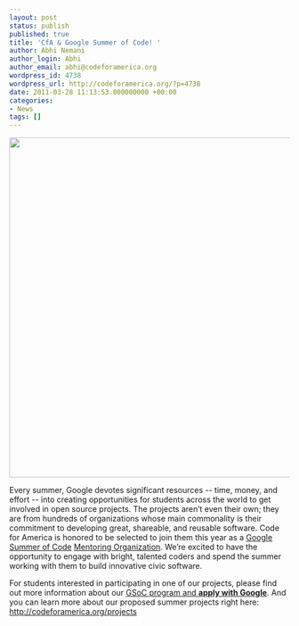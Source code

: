 ```yaml
---
layout: post
status: publish
published: true
title: 'CfA & Google Summer of Code! '
author: Abhi Nemani
author_login: Abhi
author_email: abhi@codeforamerica.org
wordpress_id: 4738
wordpress_url: http://codeforamerica.org/?p=4738
date: 2011-03-28 11:13:53.000000000 +00:00
categories:
- News
tags: []
---
```

 <a href="http://codeforamerica.org/wp-content/uploads/2011/03/Google-Summer-of-Code.jpeg"><img src="http://codeforamerica.org/wp-content/uploads/2011/03/Google-Summer-of-Code.jpeg" alt="" title="Google Summer of Code" width="610" class="aligncenter size-full wp-image-4739" /></a>

Every summer, Google devotes significant resources -- time, money, and effort -- into creating opportunities for students across the world to get involved in open source projects. The projects aren’t even their own; they are from hundreds of organizations whose main commonality is their commitment to developing great, shareable, and reusable software. Code for America is honored to be selected to join them this year as a <a href="http://www.google-melange.com/">Google Summer of Code</a> <a href="http://www.google-melange.com/gsoc/accepted_orgs/google/gsoc2011">Mentoring Organization</a>. We’re excited to have the opportunity to engage with bright, talented coders and spend the summer working with them to build innovative civic software. 

For students interested in participating in one of our projects, please find out more information about our <a href="http://www.google-melange.com/gsoc/org/google/gsoc2011/codeforamerica">GSoC program and <strong>apply with Google</strong></a>.  And you can learn more about our proposed summer projects right here: <a href="http://codeforamerica.org/projects">http://codeforamerica.org/projects</a>
